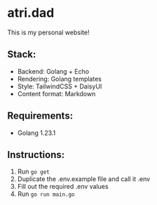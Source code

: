 # atri.dad
This is my personal website!

## Stack:
- Backend: Golang + Echo
- Rendering: Golang templates
- Style: TailwindCSS + DaisyUI
- Content format: Markdown

## Requirements:
- Golang 1.23.1

## Instructions:
1. Run ```go get```
2. Duplicate the .env.example file and call it .env
3. Fill out the required .env values
4. Run ```go run main.go```
